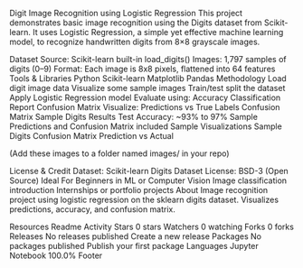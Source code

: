 Digit Image Recognition using Logistic Regression
This project demonstrates basic image recognition using the Digits dataset from Scikit-learn. It uses Logistic Regression, a simple yet effective machine learning model, to recognize handwritten digits from 8×8 grayscale images.

Dataset
Source: Scikit-learn built-in load_digits()
Images: 1,797 samples of digits (0–9)
Format: Each image is 8x8 pixels, flattened into 64 features
Tools & Libraries
Python
Scikit-learn
Matplotlib
Pandas
Methodology
Load digit image data
Visualize some sample images
Train/test split the dataset
Apply Logistic Regression model
Evaluate using:
Accuracy
Classification Report
Confusion Matrix
Visualize:
Predictions vs True Labels
Confusion Matrix
Sample Digits
Results
Test Accuracy: ~93% to 97%
Sample Predictions and Confusion Matrix included
Sample Visualizations
Sample Digits
Confusion Matrix
Prediction vs Actual

(Add these images to a folder named images/ in your repo)

License & Credit
Dataset: Scikit-learn Digits Dataset
License: BSD-3 (Open Source)
Ideal For
Beginners in ML or Computer Vision
Image classification introduction
Internships or portfolio projects
About
Image recognition project using logistic regression on the sklearn digits dataset. Visualizes predictions, accuracy, and confusion matrix.

Resources
 Readme
 Activity
Stars
 0 stars
Watchers
 0 watching
Forks
 0 forks
Releases
No releases published
Create a new release
Packages
No packages published
Publish your first package
Languages
Jupyter Notebook
100.0%
Footer
